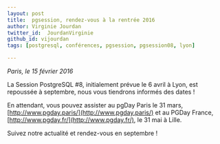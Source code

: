 ```yaml
---
layout: post
title:  pgsession, rendez-vous à la rentrée 2016 
author: Virginie Jourdan
twitter_id:  JourdanVirginie   
github_id: vijourdan
tags: [postgresql, conférences, pgsession, pgsession08, lyon]

---
```

*Paris, le 15 février 2016*

La Session PostgreSQL #8, initialement prévue le 6 avril à Lyon, est repoussée à septembre, nous vous tiendrons informés des dates !


<!--MORE-->

En attendant, vous pouvez assister au pgDay Paris le 31 mars, [http://www.pgday.paris/](http://www.pgday.paris/) et au PGDay France, [http://www.pgday.fr/](http://www.pgday.fr/), le 31 mai à Lille.

Suivez notre actualité et rendez-vous en septembre !
